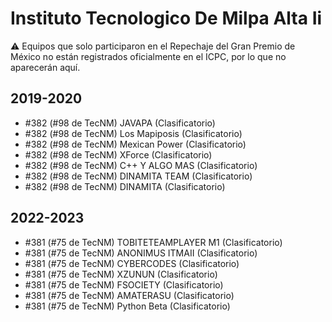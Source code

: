 # Instituto Tecnologico De Milpa Alta Ii

:warning: Equipos que solo participaron en el Repechaje del Gran Premio de México no están registrados oficialmente en el ICPC, por lo que no aparecerán aquí.

## 2019-2020

- #382 (#98 de TecNM) JAVAPA (Clasificatorio)
- #382 (#98 de TecNM) Los Mapiposis (Clasificatorio)
- #382 (#98 de TecNM) Mexican Power (Clasificatorio)
- #382 (#98 de TecNM) XForce (Clasificatorio)
- #382 (#98 de TecNM) C++ Y ALGO MAS (Clasificatorio)
- #382 (#98 de TecNM) DINAMITA TEAM (Clasificatorio)
- #382 (#98 de TecNM) DINAMITA (Clasificatorio)

## 2022-2023

- #381 (#75 de TecNM) TOBITETEAMPLAYER M1 (Clasificatorio)
- #381 (#75 de TecNM) ANONIMUS ITMAII (Clasificatorio)
- #381 (#75 de TecNM) CYBERCODES (Clasificatorio)
- #381 (#75 de TecNM) XZUNUN (Clasificatorio)
- #381 (#75 de TecNM) FSOCIETY (Clasificatorio)
- #381 (#75 de TecNM) AMATERASU (Clasificatorio)
- #381 (#75 de TecNM) Python Beta (Clasificatorio)


